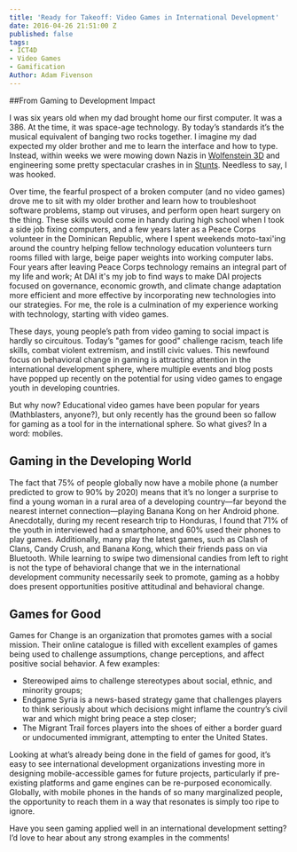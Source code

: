 ```yaml
---
title: 'Ready for Takeoff: Video Games in International Development'
date: 2016-04-26 21:51:00 Z
published: false
tags:
- ICT4D
- Video Games
- Gamification
Author: Adam Fivenson
---
```




##From Gaming to Development Impact 

I was six years old when my dad brought home our first computer. It was a 386. At the time, it was space-age technology. By today’s standards it’s the musical equivalent of banging two rocks together. I imagine my dad expected my older brother and me to learn the interface and how to type. Instead, within weeks we were mowing down Nazis in [Wolfenstein 3D](https://static.3drealms.com/media/screenshots/c7185590cf634773b4d56490e26aec1e.jpg) and engineering some pretty spectacular crashes in in [Stunts](https://www.youtube.com/watch?v=-CITIXlw_T4). Needless to say, I was hooked.

Over time, the fearful prospect of a broken computer (and no video games) drove me to sit with my older brother and learn how to troubleshoot software problems, stamp out viruses, and perform open heart surgery on the thing. These skills would come in handy during high school when I took a side job fixing computers, and a few years later as a Peace Corps volunteer in the Dominican Republic, where I spent weekends moto-taxi'ing around the country helping fellow technology education volunteers turn rooms filled with large, beige paper weights into working computer labs. Four years after leaving Peace Corps technology remains an integral part of my life and work; At DAI it's my job to find ways to make DAI projects focused on governance, economic growth, and climate change adaptation more efficient and more effective by incorporating new technologies into our strategies. For me, the role is a culmination of my experience working with technology, starting with video games. 

These days, young people’s path from video gaming to social impact is hardly so circuitous. Today’s "games for good" challenge racism, teach life skills, combat violent extremism, and instill civic values. This newfound focus on behavioral change in gaming is attracting attention in the international development sphere, where multiple events and blog posts have popped up recently on the potential for using video games to engage youth in developing countries. 

But why now? Educational video games have been popular for years (Mathblasters, anyone?), but only recently has the ground been so fallow for gaming as a tool for in the international sphere. So what gives? In a word: mobiles.  

## Gaming in the Developing World

The fact that 75% of people globally now have a mobile phone (a number predicted to grow to 90% by 2020) means that it’s no longer a surprise to find a young woman in a rural area of a developing country—far beyond the nearest internet connection—playing Banana Kong on her Android phone. Anecdotally, during my recent research trip to Honduras, I found that 71% of the youth in interviewed had a smartphone, and 60% used their phones to play games. Additionally, many play the latest games, such as Clash of Clans, Candy Crush, and Banana Kong, which their friends pass on via Bluetooth. While learning to swipe two dimensional candies from left to right is not the type of behavioral change that we in the international development community necessarily seek to promote, gaming as a hobby does present opportunities positive attitudinal and behavioral change.

## Games for Good

Games for Change is an organization that promotes games with a social mission. Their online catalogue is filled with excellent examples of games being used to challenge assumptions, change perceptions, and affect positive social behavior. A few examples: 

* Stereowiped aims to challenge stereotypes about social, ethnic, and minority groups; 
* Endgame Syria is a news-based strategy game that challenges players to think seriously about which decisions might inflame the country’s civil war and which might bring peace a step closer; 
* The Migrant Trail forces players into the shoes of either a border guard or undocumented immigrant, attempting to enter the United States. 

Looking at what’s already being done in the field of games for good, it’s easy to see international development organizations investing more in designing mobile-accessible games for future projects, particularly if pre-existing platforms and game engines can be re-purposed economically. Globally, with mobile phones in the hands of so many marginalized people, the opportunity to reach them in a way that resonates is simply too ripe to ignore. 

Have you seen gaming applied well in an international development setting? I’d love to hear about any strong examples in the comments! 